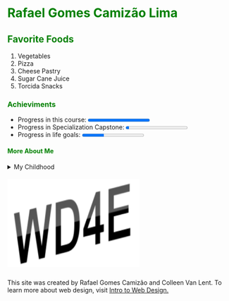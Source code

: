 <!DOCTYPE html>
 <head>
</head>
<html>
<body>
 
<h1 style="color:#008000">Rafael Gomes Camizão Lima</h1>

<section><h2 style="color:#008000">Favorite Foods</h2>
<ol>
  <li>Vegetables</li>
  <li>Pizza</li>
  <li>Cheese Pastry</li>
  <li>Sugar Cane Juice</li>
  <li>Torcida Snacks</li>
 </ol></section>

 <h3 style="color:#008000">Achieviments</h3>
 <section><p><ul>
  <li>Progress in this course:   <progress value="100" max="100"></li>
  <li>Progress in Specialization Capstone:   <progress value="5" max="100"></li>
  <li>Progress in life goals:   <progress value="35" max="100"></li>
  </ul></section>

<h4 style="color:#008000">More About Me</h4> 
<section><details>
  <summary>My Childhood</summary>
  <p>I was born in São Paulo - SP, Brazil, in jun 2000. I g.</p>
 </details></section>

<section><footer>
<h5><img src="newlogo.png" alt="New Logo" width="300" height="200"></h5>
<p>This site was created by Rafael Gomes Camizão and Colleen Van Lent. To learn more about web design, visit <a href=http://intro-webdesign.com>Intro to Web Design.</a></p>
</footer></section>
  
</body>
</html>

